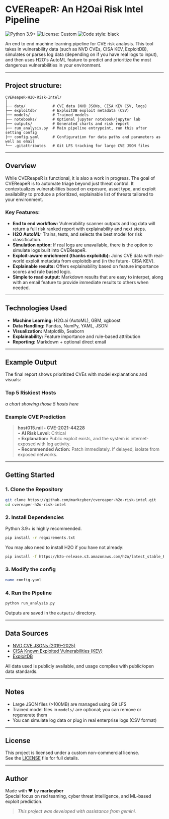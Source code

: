 # CVEReapeR: An H2Oai Risk Intel Pipeline

![Python 3.9+](https://img.shields.io/badge/python-3.9+-blue.svg)
![License: Custom](https://img.shields.io/badge/License-Custom-blue.svg)
![Code style: black](https://img.shields.io/badge/code%20style-black-000000.svg)


An end to end machine learning pipeline for CVE risk analysis. This tool takes in vulnerability data (such as NVD CVEs, CISA KEV, ExploitDB), simulates or parses log data (depending on if you have real logs to input), and then uses H2O's AutoML feature to predict and prioritize the most dangerous vulnerabilities in your environment.

---

## Project structure:

```
CVEReapeR-H2O-Risk-Intel/
│
├── data/            # CVE data (NVD JSONs, CISA KEV CSV, logs)
├── exploitdb/       # ExploitDB exploit metadata (CSV)
├── models/          # Trained models
├── notebooks/       # Optional jupyter notebook/jupyter lab
├── outputs/         # Generated charts and risk report
├── run_analysis.py  # Main pipeline entrypoint, run this after setting config
├── config.yaml      # Configuration for data paths and parameters as well as email
└── .gitattributes   # Git LFS tracking for large CVE JSON files
```

---

## Overview

While CVEReapeR is functional, it is also a work in progress. The goal of CVEReapeR is to automate triage beyond just threat control. It contextualizes vulnerabilities based on exposure, asset type, and exploit availability to produce a prioritized, explainable list of threats tailored to your environment.

### Key Features:

- **End to end workflow:** Vulnerability scanner outputs and log data will return a full risk ranked report with explainability and next steps.
- **H2O AutoML:** Trains, tests, and selects the best model for risk classification.
- **Simulation option:** If real logs are unavailable, there is the option to simulate logs built into CVEReapeR.
- **Exploit-aware enrichment (thanks exploitdb):** Joins CVE data with real-world exploit metadata from exploitdb and (in the future- CISA KEV).
- **Explainable results:** Offers explainability based on feature importance scores and rule based logic.
- **Simple to read output:** Markdown results that are easy to interpet, along with an email feature to provide immediate results to others when needed.

---

## Technologies Used

- **Machine Learning:** H2O.ai (AutoML), GBM, xgboost
- **Data Handling:** Pandas, NumPy, YAML, JSON  
- **Visualization:** Matplotlib, Seaborn  
- **Explainability:** Feature importance and rule-based attribution  
- **Reporting:** Markdown + optional direct email

---

## Example Output

The final report shows prioritized CVEs with model explanations and visuals:

### Top 5 Riskiest Hosts

*a chart showing those 5 hosts here*


### Example CVE Prediction

> **host015.mil - CVE-2021-44228**  
> • **AI Risk Level:** Critical  
> • **Explanation:** Public exploit exists, and the system is internet-exposed with log activity.  
> • **Recommended Action:** Patch immediately. If delayed, isolate from exposed networks.

---

## Getting Started

### 1. Clone the Repository

```bash
git clone https://github.com/markcyber/cvereaper-h2o-risk-intel.git
cd cvereaper-h2o-risk-intel
```

### 2. Install Dependencies

Python 3.9+ is highly recommended.

```bash
pip install -r requirements.txt
```

You may also need to install H2O if you have not already:

```bash
pip install -f https://h2o-release.s3.amazonaws.com/h2o/latest_stable_Py.html h2o
```

### 3. Modify the config

```bash
nano config.yaml
```

### 4. Run the Pipeline

```bash
python run_analysis.py
```
Outputs are saved in the `outputs/` directory.

---

##  Data Sources

-  [NVD CVE JSONs (2019–2025)](https://nvd.nist.gov/vuln/data-feeds)  
-  [CISA Known Exploited Vulnerabilities (KEV)](https://www.cisa.gov/known-exploited-vulnerabilities-catalog)  
-  [ExploitDB](https://www.exploit-db.com)

All data used is publicly available, and usage complies with public/open data standards.

---

## Notes

- Large JSON files (>100MB) are managed using Git LFS  
- Trained model files in `models/` are optional; you can remove or regenerate them  
- You can simulate log data or plug in real enterprise logs (CSV format)

---

## License

This project is licensed under a custom non-commercial license.  
See the [LICENSE](./LICENSE.md) file for full details.


---

## Author

Made with ❤️ by **markcyber**  
Special focus on red teaming, cyber threat intelligence, and ML-based exploit prediction.

> _This project was developed with assistance from gemini._

